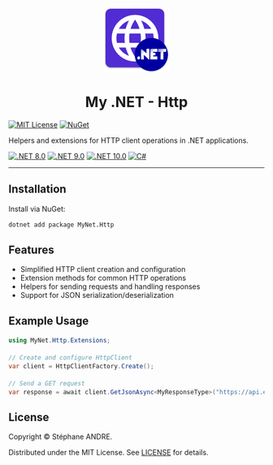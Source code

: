 <div id="top"></div>

<!-- PROJECT INFO -->
<br />
<div align="center">
  <img src="../../assets/MyNetHttp.png" width="128" alt="MyNetHttp">
</div>

<h1 align="center">My .NET - Http</h1>

[![MIT License](https://img.shields.io/github/license/sandre58/mynet?style=for-the-badge)](https://github.com/sandre58/mynet/blob/main/LICENSE)
[![NuGet](https://img.shields.io/nuget/v/MyNet.Http?style=for-the-badge)](https://www.nuget.org/packages/MyNet.Http)

Helpers and extensions for HTTP client operations in .NET applications.

[![.NET 8.0](https://img.shields.io/badge/.NET-8.0-purple)](#)
[![.NET 9.0](https://img.shields.io/badge/.NET-9.0-purple)](#)
[![.NET 10.0](https://img.shields.io/badge/.NET-10.0-purple)](#)
[![C#](https://img.shields.io/badge/language-C%23-blue)](#)

---

## Installation

Install via NuGet:

```bash
dotnet add package MyNet.Http
```

## Features

- Simplified HTTP client creation and configuration
- Extension methods for common HTTP operations
- Helpers for sending requests and handling responses
- Support for JSON serialization/deserialization

## Example Usage

```csharp
using MyNet.Http.Extensions;

// Create and configure HttpClient
var client = HttpClientFactory.Create();

// Send a GET request
var response = await client.GetJsonAsync<MyResponseType>("https://api.example.com/data");
```

## License

Copyright © Stéphane ANDRE.

Distributed under the MIT License. See [LICENSE](../../LICENSE) for details.
